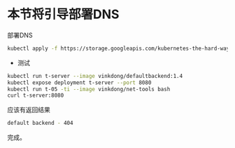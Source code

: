 # 本节将引导部署DNS

部署DNS

```bash
kubectl apply -f https://storage.googleapis.com/kubernetes-the-hard-way/coredns.yaml
```

- 测试

```bash
kubectl run t-server --image vinkdong/defaultbackend:1.4 
kubectl expose deployment t-server --port 8080
kubectl run t-05 -ti --image vinkdong/net-tools bash
curl t-server:8080
```

应该有返回结果

```bash
default backend - 404
```

完成。